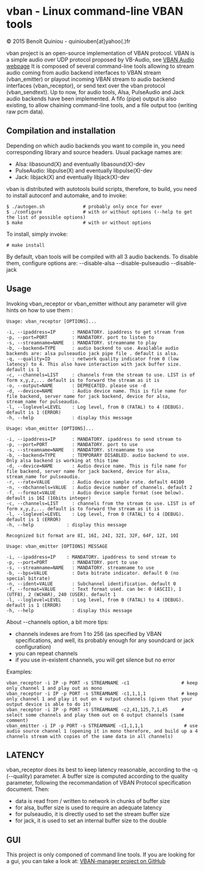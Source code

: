 vban - Linux command-line VBAN tools
======================================================

&copy; 2015 Benoît Quiniou - quiniouben[at]yahoo(.)fr

vban project is an open-source implementation of VBAN protocol.
VBAN is a simple audio over UDP protocol proposed by VB-Audio, see [VBAN Audio webpage](https://www.vb-audio.com/Voicemeeter/vban.htm)
It is composed of several command-line tools allowing to stream audio coming from audio backend interfaces to VBAN stream (vban_emitter) or playout incoming VBAN stream to audio backend interfaces (vban_receptor), or send text over the vban protocol (vban_sendtext).
Up to now, for audio tools, Alsa, PulseAudio and Jack audio backends have been implemented. A fifo (pipe) output is also existing, to allow chaining command-line tools, and a file output too (writing raw pcm data).

Compilation and installation
----------------------------

Depending on which audio backends you want to compile in, you need corresponding library and source headers.
Usual package names are:

* Alsa: libasound(X) and eventually libasound(X)-dev
* PulseAudio: libpulse(X) and eventually libpulse(X)-dev
* Jack: libjack(X) and eventually libjack(X)-dev

vban is distributed with autotools build scripts, therefore, to build, you need to install autoconf and automake, and to invoke:

	$ ./autogen.sh              # probably only once for ever
	$ ./configure               # with or without options (--help to get the list of possible options)
	$ make                      # with or without options

To install, simply invoke:

    # make install

By default, vban tools will be compiled with all 3 audio backends. To disable them, configure options are:
    --disable-alsa
    --disable-pulseaudio
    --disable-jack

Usage
-----

Invoking vban_receptor or vban_emitter without any parameter will give hints on how to use them :

	Usage: vban_receptor [OPTIONS]...

	-i, --ipaddress=IP      : MANDATORY. ipaddress to get stream from
	-p, --port=PORT         : MANDATORY. port to listen to
	-s, --streamname=NAME   : MANDATORY. streamname to play
	-b, --backend=TYPE      : audio backend to use. Available audio backends are: alsa pulseaudio jack pipe file . default is alsa.
	-q, --quality=ID        : network quality indicator from 0 (low latency) to 4. This also have interaction with jack buffer size. default is 1
	-c, --channels=LIST     : channels from the stream to use. LIST is of form x,y,z,... default is to forward the stream as it is
	-o, --output=NAME       : DEPRECATED. please use -d
	-d, --device=NAME       : Audio device name. This is file name for file backend, server name for jack backend, device for alsa, stream_name for pulseaudio.
	-l, --loglevel=LEVEL    : Log level, from 0 (FATAL) to 4 (DEBUG). default is 1 (ERROR)
	-h, --help              : display this message

	Usage: vban_emitter [OPTIONS]...

	-i, --ipaddress=IP      : MANDATORY. ipaddress to send stream to
	-p, --port=PORT         : MANDATORY. port to use
	-s, --streamname=NAME   : MANDATORY. streamname to use
	-b, --backend=TYPE      : TEMPORARY DISABLED. audio backend to use. Only alsa backend is working at this time
	-d, --device=NAME       : Audio device name. This is file name for file backend, server name for jack backend, device for alsa, stream_name for pulseaudio.
	-r, --rate=VALUE        : Audio device sample rate. default 44100
	-n, --nbchannels=VALUE  : Audio device number of channels. default 2
	-f, --format=VALUE      : Audio device sample format (see below). default is 16I (16bits integer)
	-c, --channels=LIST     : channels from the stream to use. LIST is of form x,y,z,... default is to forward the stream as it is
	-l, --loglevel=LEVEL	: Log level, from 0 (FATAL) to 4 (DEBUG). default is 1 (ERROR)
	-h, --help	          : display this message

	Recognized bit format are 8I, 16I, 24I, 32I, 32F, 64F, 12I, 10I

	Usage: vban_emitter [OPTIONS] MESSAGE

	-i, --ipaddress=IP	  : MANDATORY. ipaddress to send stream to
	-p, --port=PORT         : MANDATORY. port to use
	-s, --streamname=NAME   : MANDATORY. streamname to use
	-b, --bps=VALUE         : Data bitrate indicator. default 0 (no special bitrate)
	-n, --ident=VALUE       : Subchannel identification. default 0
	-f, --format=VALUE      : Text format used. can be: 0 (ASCII), 1 (UTF8), 2 (WCHAR), 240 (USER). default 1
	-l, --loglevel=LEVEL    : Log level, from 0 (FATAL) to 4 (DEBUG). default is 1 (ERROR)
	-h, --help              : display this message



About --channels option, a bit more tips:
* channels indexes are from 1 to 256 (as specified by VBAN specifications, and well, its probably enough for any soundcard or jack configuration)
* you can repeat channels
* if you use in-existent channels, you will get silence but no error

Examples:

	vban_receptor -i IP -p PORT -s STREAMNAME -c1                   # keep only channel 1 and play out as mono
	vban_receptor -i IP -p PORT -s STREAMNAME -c1,1,1,1             # keep only channel 1 and play it out on 4 output channels (given that your output device is able to do it)
	vban_receptor -i IP -p PORT -s STREAMNAME -c2,41,125,7,1,45     # select some channels and play them out on 6 output channels (same comment)
	vban_emitter -i IP -p PORT -s STREAMNAME -c1,1,1,1               # use audio source channel 1 (opening it in mono therefore, and build up a 4 channels stream with copies of the same data in all channels)

LATENCY
-------

vban_receptor does its best to keep latency reasonable, according to the -q (--quality) parameter.
A buffer size is computed according to the quality parameter, following the recommandation of VBAN Protocol specification document.
Then:
* data is read from / written to network in chunks of buffer size
* for alsa, buffer size is used to require an adequate latency
* for pulseaudio, it is directly used to set the stream buffer size
* for jack, it is used to set an internal buffer size to the double

GUI
---

This project is only componed of command line tools. If you are looking for a gui, you can take a look at: [VBAN-manager project on GitHub](https://github.com/VBAN-manager/VBAN-manager)
